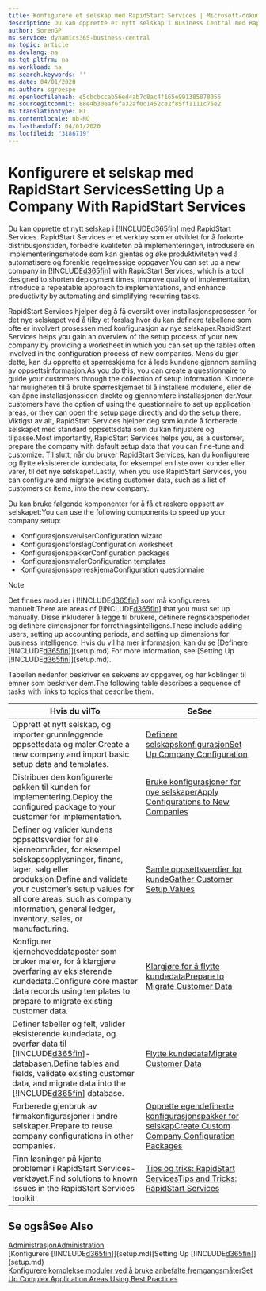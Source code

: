 ```yaml
---
title: Konfigurere et selskap med RapidStart Services | Microsoft-dokumentasjon
description: Du kan opprette et nytt selskap i Business Central med RapidStart Services. RapidStart Services er et verktøy som er utviklet for å forkorte distribusjonstiden, forbedre kvaliteten på implementeringen, introdusere en implementeringsmetode som kan gjentas og øke produktiviteten ved å automatisere og forenkle regelmessige oppgaver.
author: SorenGP
ms.service: dynamics365-business-central
ms.topic: article
ms.devlang: na
ms.tgt_pltfrm: na
ms.workload: na
ms.search.keywords: ''
ms.date: 04/01/2020
ms.author: sgroespe
ms.openlocfilehash: e5cbcbccab56ed4ab7c8ac4f165e991385878056
ms.sourcegitcommit: 88e4b30eaf6fa32af0c1452ce2f85ff1111c75e2
ms.translationtype: HT
ms.contentlocale: nb-NO
ms.lasthandoff: 04/01/2020
ms.locfileid: "3186719"
---
```

# <a name="setting-up-a-company-with-rapidstart-services"></a><span data-ttu-id="9f72b-103">Konfigurere et selskap med RapidStart Services</span><span class="sxs-lookup"><span data-stu-id="9f72b-103">Setting Up a Company With RapidStart Services</span></span>
<span data-ttu-id="9f72b-104">Du kan opprette et nytt selskap i [!INCLUDE[d365fin](includes/d365fin_md.md)] med RapidStart Services. RapidStart Services er et verktøy som er utviklet for å forkorte distribusjonstiden, forbedre kvaliteten på implementeringen, introdusere en implementeringsmetode som kan gjentas og øke produktiviteten ved å automatisere og forenkle regelmessige oppgaver.</span><span class="sxs-lookup"><span data-stu-id="9f72b-104">You can set up a new company in [!INCLUDE[d365fin](includes/d365fin_md.md)] with RapidStart Services, which is a tool designed to shorten deployment times, improve quality of implementation, introduce a repeatable approach to implementations, and enhance productivity by automating and simplifying recurring tasks.</span></span>  

<span data-ttu-id="9f72b-105">RapidStart Services hjelper deg å få oversikt over installasjonsprosessen for det nye selskapet ved å tilby et forslag hvor du kan definere tabellene som ofte er involvert prosessen med konfigurasjon av nye selskaper.</span><span class="sxs-lookup"><span data-stu-id="9f72b-105">RapidStart Services helps you gain an overview of the setup process of your new company by providing a worksheet in which you can set up the tables often involved in the configuration process of new companies.</span></span> <span data-ttu-id="9f72b-106">Mens du gjør dette, kan du opprette et spørreskjema for å lede kundene gjennom samling av oppsettsinformasjon.</span><span class="sxs-lookup"><span data-stu-id="9f72b-106">As you do this, you can create a questionnaire to guide your customers through the collection of setup information.</span></span> <span data-ttu-id="9f72b-107">Kundene har muligheten til å bruke spørreskjemaet til å installere modulene, eller de kan åpne installasjonssiden direkte og gjennomføre installasjonen der.</span><span class="sxs-lookup"><span data-stu-id="9f72b-107">Your customers have the option of using the questionnaire to set up application areas, or they can open the setup page directly and do the setup there.</span></span> <span data-ttu-id="9f72b-108">Viktigst av alt, RapidStart Services hjelper deg som kunde å forberede selskapet med standard oppsettsdata som du kan finjustere og tilpasse.</span><span class="sxs-lookup"><span data-stu-id="9f72b-108">Most importantly, RapidStart Services helps you, as a customer, prepare the company with default setup data that you can fine-tune and customize.</span></span> <span data-ttu-id="9f72b-109">Til slutt, når du bruker RapidStart Services, kan du konfigurere og flytte eksisterende kundedata, for eksempel en liste over kunder eller varer, til det nye selskapet.</span><span class="sxs-lookup"><span data-stu-id="9f72b-109">Lastly, when you use RapidStart Services, you can configure and migrate existing customer data, such as a list of customers or items, into the new company.</span></span>

<span data-ttu-id="9f72b-110">Du kan bruke følgende komponenter for å få et raskere oppsett av selskapet:</span><span class="sxs-lookup"><span data-stu-id="9f72b-110">You can use the following components to speed up your company setup:</span></span>  

-   <span data-ttu-id="9f72b-111">Konfigurasjonsveiviser</span><span class="sxs-lookup"><span data-stu-id="9f72b-111">Configuration wizard</span></span>  
-   <span data-ttu-id="9f72b-112">Konfigurasjonsforslag</span><span class="sxs-lookup"><span data-stu-id="9f72b-112">Configuration worksheet</span></span>  
-   <span data-ttu-id="9f72b-113">Konfigurasjonspakker</span><span class="sxs-lookup"><span data-stu-id="9f72b-113">Configuration packages</span></span>  
-   <span data-ttu-id="9f72b-114">Konfigurasjonsmaler</span><span class="sxs-lookup"><span data-stu-id="9f72b-114">Configuration templates</span></span>  
-   <span data-ttu-id="9f72b-115">Konfigurasjonsspørreskjema</span><span class="sxs-lookup"><span data-stu-id="9f72b-115">Configuration questionnaire</span></span>  

> [!Note]  
>  <span data-ttu-id="9f72b-116">Det finnes moduler i [!INCLUDE[d365fin](includes/d365fin_md.md)] som må konfigureres manuelt.</span><span class="sxs-lookup"><span data-stu-id="9f72b-116">There are areas of [!INCLUDE[d365fin](includes/d365fin_md.md)] that you must set up manually.</span></span> <span data-ttu-id="9f72b-117">Disse inkluderer å legge til brukere, definere regnskapsperioder og definere dimensjoner for forretningsintelligens.</span><span class="sxs-lookup"><span data-stu-id="9f72b-117">These include adding users, setting up accounting periods, and setting up dimensions for business intelligence.</span></span> <span data-ttu-id="9f72b-118">Hvis du vil ha mer informasjon, kan du se [Definere [!INCLUDE[d365fin](includes/d365fin_md.md)]](setup.md).</span><span class="sxs-lookup"><span data-stu-id="9f72b-118">For more information, see [Setting Up [!INCLUDE[d365fin](includes/d365fin_md.md)]](setup.md).</span></span>

 <span data-ttu-id="9f72b-119">Tabellen nedenfor beskriver en sekvens av oppgaver, og har koblinger til emner som beskriver dem.</span><span class="sxs-lookup"><span data-stu-id="9f72b-119">The following table describes a sequence of tasks with links to topics that describe them.</span></span>

|<span data-ttu-id="9f72b-120">**Hvis du vil**</span><span class="sxs-lookup"><span data-stu-id="9f72b-120">**To**</span></span>|<span data-ttu-id="9f72b-121">**Se**</span><span class="sxs-lookup"><span data-stu-id="9f72b-121">**See**</span></span>|  
|------------|-------------|  
|<span data-ttu-id="9f72b-122">Opprett et nytt selskap, og importer grunnleggende oppsettsdata og maler.</span><span class="sxs-lookup"><span data-stu-id="9f72b-122">Create a new company and import basic setup data and templates.</span></span>|[<span data-ttu-id="9f72b-123">Definere selskapskonfigurasjon</span><span class="sxs-lookup"><span data-stu-id="9f72b-123">Set Up Company Configuration</span></span>](admin-set-up-company-configuration.md)|  
|<span data-ttu-id="9f72b-124">Distribuer den konfigurerte pakken til kunden for implementering.</span><span class="sxs-lookup"><span data-stu-id="9f72b-124">Deploy the configured package to your customer for implementation.</span></span>|[<span data-ttu-id="9f72b-125">Bruke konfigurasjoner for nye selskaper</span><span class="sxs-lookup"><span data-stu-id="9f72b-125">Apply Configurations to New Companies</span></span>](admin-apply-configuration-to-new-companies.md)|
|<span data-ttu-id="9f72b-126">Definer og valider kundens oppsettsverdier for alle kjerneområder, for eksempel selskapsopplysninger, finans, lager, salg eller produksjon.</span><span class="sxs-lookup"><span data-stu-id="9f72b-126">Define and validate your customer’s setup values for all core areas, such as company information, general ledger, inventory, sales, or manufacturing.</span></span>|[<span data-ttu-id="9f72b-127">Samle oppsettsverdier for kunde</span><span class="sxs-lookup"><span data-stu-id="9f72b-127">Gather Customer Setup Values</span></span>](admin-gather-customer-setup-values.md)|  
|<span data-ttu-id="9f72b-128">Konfigurer kjernehoveddataposter som bruker maler, for å klargjøre overføring av eksisterende kundedata.</span><span class="sxs-lookup"><span data-stu-id="9f72b-128">Configure core master data records using templates to prepare to migrate existing customer data.</span></span>|[<span data-ttu-id="9f72b-129">Klargjøre for å flytte kundedata</span><span class="sxs-lookup"><span data-stu-id="9f72b-129">Prepare to Migrate Customer Data</span></span>](admin-use-templates-to-prepare-customer-data-for-migration.md)|  
|<span data-ttu-id="9f72b-130">Definer tabeller og felt, valider eksisterende kundedata, og overfør data til [!INCLUDE[d365fin](includes/d365fin_md.md)]-databasen.</span><span class="sxs-lookup"><span data-stu-id="9f72b-130">Define tables and fields, validate existing customer data, and migrate data into the [!INCLUDE[d365fin](includes/d365fin_md.md)] database.</span></span>|[<span data-ttu-id="9f72b-131">Flytte kundedata</span><span class="sxs-lookup"><span data-stu-id="9f72b-131">Migrate Customer Data</span></span>](admin-migrate-customer-data.md)|
|<span data-ttu-id="9f72b-132">Forberede gjenbruk av firmakonfigurasjoner i andre selskaper.</span><span class="sxs-lookup"><span data-stu-id="9f72b-132">Prepare to reuse company configurations in other companies.</span></span>|[<span data-ttu-id="9f72b-133">Opprette egendefinerte konfigurasjonspakker for selskap</span><span class="sxs-lookup"><span data-stu-id="9f72b-133">Create Custom Company Configuration Packages</span></span>](admin-how-to-create-custom-company-configuration-packages.md)|
|<span data-ttu-id="9f72b-134">Finn løsninger på kjente problemer i RapidStart Services-verktøyet.</span><span class="sxs-lookup"><span data-stu-id="9f72b-134">Find solutions to known issues in the RapidStart Services toolkit.</span></span>|[<span data-ttu-id="9f72b-135">Tips og triks: RapidStart Services</span><span class="sxs-lookup"><span data-stu-id="9f72b-135">Tips and Tricks: RapidStart Services</span></span>](admin-tips-and-tricks-rapidstart-services.md)|  

## <a name="see-also"></a><span data-ttu-id="9f72b-136">Se også</span><span class="sxs-lookup"><span data-stu-id="9f72b-136">See Also</span></span>  
[<span data-ttu-id="9f72b-137">Administrasjon</span><span class="sxs-lookup"><span data-stu-id="9f72b-137">Administration</span></span>](admin-setup-and-administration.md)  
<span data-ttu-id="9f72b-138">[Konfigurere [!INCLUDE[d365fin](includes/d365fin_md.md)]](setup.md)</span><span class="sxs-lookup"><span data-stu-id="9f72b-138">[Setting Up [!INCLUDE[d365fin](includes/d365fin_md.md)]](setup.md)</span></span>  
[<span data-ttu-id="9f72b-139">Konfigurere komplekse moduler ved å bruke anbefalte fremgangsmåter</span><span class="sxs-lookup"><span data-stu-id="9f72b-139">Set Up Complex Application Areas Using Best Practices</span></span>](set-up-complex-application-areas-using-best-practices.md)   
